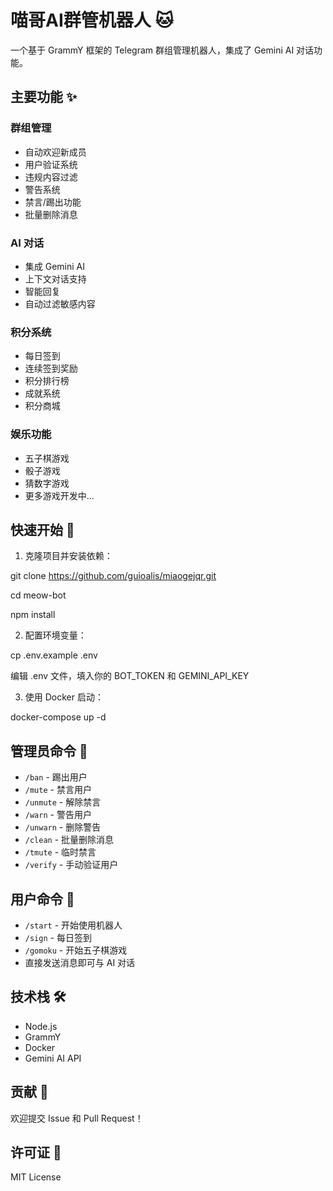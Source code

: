 # 喵哥AI群管机器人 🐱

一个基于 GrammY 框架的 Telegram 群组管理机器人，集成了 Gemini AI 对话功能。

## 主要功能 ✨

### 群组管理
- 自动欢迎新成员
- 用户验证系统
- 违规内容过滤
- 警告系统
- 禁言/踢出功能
- 批量删除消息

### AI 对话
- 集成 Gemini AI
- 上下文对话支持
- 智能回复
- 自动过滤敏感内容

### 积分系统
- 每日签到
- 连续签到奖励
- 积分排行榜
- 成就系统
- 积分商城

### 娱乐功能
- 五子棋游戏
- 骰子游戏
- 猜数字游戏
- 更多游戏开发中...

## 快速开始 🚀

1. 克隆项目并安装依赖：

git clone https://github.com/guioalis/miaogejqr.git

cd meow-bot

npm install


2. 配置环境变量：

cp .env.example .env

编辑 .env 文件，填入你的 BOT_TOKEN 和 GEMINI_API_KEY


3. 使用 Docker 启动：

docker-compose up -d


## 管理员命令 👮

- `/ban` - 踢出用户
- `/mute` - 禁言用户
- `/unmute` - 解除禁言
- `/warn` - 警告用户
- `/unwarn` - 删除警告
- `/clean` - 批量删除消息
- `/tmute` - 临时禁言
- `/verify` - 手动验证用户

## 用户命令 👥

- `/start` - 开始使用机器人
- `/sign` - 每日签到
- `/gomoku` - 开始五子棋游戏
- 直接发送消息即可与 AI 对话

## 技术栈 🛠

- Node.js
- GrammY
- Docker
- Gemini AI API

## 贡献 🤝

欢迎提交 Issue 和 Pull Request！

## 许可证 📄

MIT License

